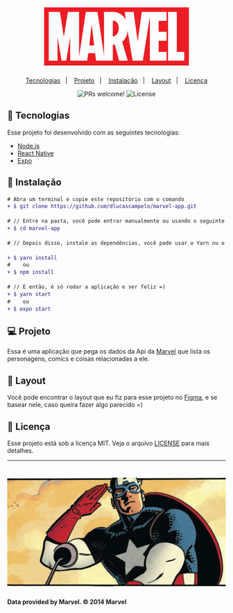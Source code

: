 <h1 align="center">
    <img alt="Marvel" title="Marvel" src=.github\logo.png />
</h1>

<p align="center">
  <a href="#-tecnologias">Tecnologias</a>&nbsp;&nbsp;&nbsp;|&nbsp;&nbsp;&nbsp;
  <a href="#-projeto">Projeto</a>&nbsp;&nbsp;&nbsp;|&nbsp;&nbsp;&nbsp;
  <a href="#-instalação">Instalação</a>&nbsp;&nbsp;&nbsp;|&nbsp;&nbsp;&nbsp;
<a href="#-layout">Layout</a>&nbsp;&nbsp;&nbsp;|&nbsp;&nbsp;&nbsp;
<a href="#memo-licença">Licença</a>
</p>

<p align="center">
 <img src="https://img.shields.io/static/v1?label=PRs&message=welcome&color=15C3D6&labelColor=000000" alt="PRs welcome!" />

  <img alt="License" src="https://img.shields.io/static/v1?label=license&message=MIT&color=15C3D6&labelColor=000000">
</p>

## 🚀 Tecnologias

Esse projeto foi desenvolvido com as seguintes tecnologias:

- [Node.js](https://nodejs.org/en/)
- [React Native](https://facebook.github.io/react-native/)
- [Expo](https://expo.io/)

## 💾 Instalação

```diff
# Abra um terminal e copie este repositório com o comando
+ $ git clone https://github.com/dlucascampelo/marvel-app.git

# // Entre na pasta, você pode entrar manualmente ou usando o seguinte comando:
+ $ cd marvel-app

# // Depois disso, instale as dependências, você pode usar o Yarn ou o NPM

+ $ yarn install
#    ou
+ $ npm install

# // E então, é só rodar a aplicação e ser feliz =)
+ $ yarn start
#    ou
+ $ expo start
```

## 💻 Projeto

Essa é uma aplicação que pega os dados da Api da [Marvel](https://developer.marvel.com/) que lista os personagens, comics e coisas relacionadas a ele.

## 🔖 Layout

Você pode encontrar o layout que eu fiz para esse projeto no [Figma](https://www.figma.com/file/R3pqLB57nIgI21QeT2v2n9/Untitled?node-id=0%3A1), e se basear nele, caso queira fazer algo parecido =)

## :memo: Licença

Esse projeto está sob a licença MIT. Veja o arquivo [LICENSE](LICENSE) para mais detalhes.

---

<h1 align="center">
    <img alt="Marvel" title="Marvel" src=.github\captain.jpg />
</h1>

**Data provided by Marvel. © 2014 Marvel**
